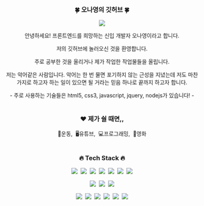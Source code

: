 <div align="center">
<h3>🍀 오나영의 깃허브 🍀</h3>
<p><a href="https://velog.io/@nyoungs117"><img src="https://img.shields.io/badge/BLOG-EA4AAA?style=flat&logo=GitHub Sponsors&logoColor=white"/></a></p>
<p>안녕하세요! 프론트엔드를 희망하는 신입 개발자 오나영이라고 합니다.</p>
<p>저의 깃허브에 놀러오신 것을 환영합니다.</p>
  <p>주로 공부한 것을 올리거나 제가 작업한 작업물들을 올립니다.</p>
<p>저는 악어같은 사람입니다. 악어는 한 번 물면 포기하지 않는 근성을 지녔는데
저도 마찬가지로 하고자 하는 일이 있으면 될 거라는 믿음 하나로 끝까지 하고자 합니다.</p>
<p>- 주로 사용하는 기술들은 html5, css3, javascript, jquery, nodejs가 있습니다! -</p>
  
#
<h3>❤️ 제가 쉴 때면,,</h3>
<p>💪운동,&nbsp;&nbsp;🖥유튜브,&nbsp;&nbsp;💻프로그래밍,&nbsp;&nbsp;🎥영화</p>
  
#
<h3>🔥 Tech Stack 🔥</h3>
<p><img src="https://img.shields.io/badge/HTML5-E34F26?style=flat&logo=html5&logoColor=white"/>&nbsp;&nbsp;<img src="https://img.shields.io/badge/CSS3-1572B6?style=flat&logo=css3&logoColor=white"/>&nbsp;&nbsp;<img src="https://img.shields.io/badge/Scss-green?style=flat&logo=Sass&logoColor=CC6699"/>&nbsp;&nbsp;<img src="https://img.shields.io/badge/JavaScript-gray?style=flat&logo=JavaScript&logoColor=F7DF1E"/>&nbsp;&nbsp;<img src="https://img.shields.io/badge/React-white?style=flat&logo=React&logoColor=61DAFB"/>&nbsp;&nbsp;<img src="https://img.shields.io/badge/TypeScript-3178C6?style=flat&logo=TypeScript&logoColor=white"/>&nbsp;&nbsp;<img src="https://img.shields.io/badge/Redux-pink?style=flat&logo=Redux&logoColor=764ABC"/></p>

<p><img src="https://img.shields.io/badge/Node.js-c2c5c5?style=flat&logo=Node.js&logoColor=339933"/>&nbsp;&nbsp;<img src="https://img.shields.io/badge/MySQL-f1d8d9?style=flat&logo=MySQL&logoColor=4479A1"/>&nbsp;&nbsp;<img src="https://img.shields.io/badge/Bootstrap-yellow?style=flat&logo=Bootstrap&logoColor=7952B3"/></p>

<p><img src="https://img.shields.io/badge/Notion-b4f5bd?style=flat&logo=Notion&logoColor=black"/>&nbsp;&nbsp;<img src="https://img.shields.io/badge/GitHub-gray?style=flat&logo=GitHub&logoColor=black"/>&nbsp;&nbsp;<img src="https://img.shields.io/badge/Git-blue?style=flat&logo=Git&logoColor=F05032"/>&nbsp;&nbsp;<img src="https://img.shields.io/badge/Bitbucket-white?style=flat&logo=Bitbucket&logoColor=0052CC"/>&nbsp;&nbsp;<img src="https://img.shields.io/badge/Confluence-gray?style=flat&logo=Confluence&logoColor=172B4D"/>&nbsp;&nbsp;<img src="https://img.shields.io/badge/Jira-green?style=flat&logo=Jira&logoColor=0052CC"/></p>
  

</div>
